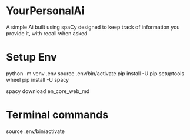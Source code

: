 # YourPersonalAi
A simple Ai built using spaCy designed to keep track of information you provide it, with recall when asked

# Setup Env
python -m venv .env
source .env/bin/activate
pip install -U pip setuptools wheel
pip install -U spacy

spacy download en_core_web_md


# Terminal commands 
source .env/bin/activate

